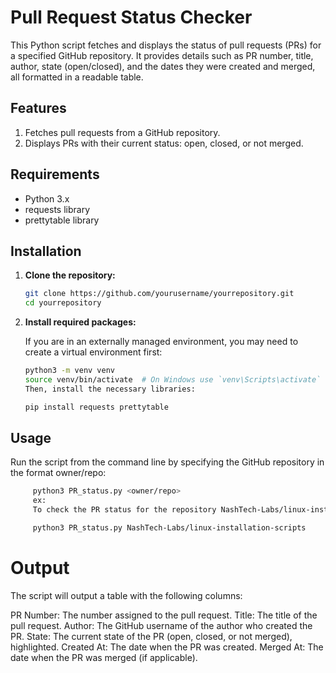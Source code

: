 # Pull Request Status Checker

This Python script fetches and displays the status of pull requests (PRs) for a specified GitHub repository. It provides details such as PR number, title, author, state (open/closed), and the dates they were created and merged, all formatted in a readable table.

## Features

1. Fetches pull requests from a GitHub repository.
2. Displays PRs with their current status: open, closed, or not merged.

## Requirements

 - Python 3.x
 - requests library
 - prettytable library

## Installation

1. **Clone the repository:**
 
    ```bash
    git clone https://github.com/yourusername/yourrepository.git
    cd yourrepository
    ```

2. **Install required packages:**
    
    If you are in an externally managed environment, you may need to create a virtual environment first:
    
    ```bash
    python3 -m venv venv
    source venv/bin/activate  # On Windows use `venv\Scripts\activate`
    Then, install the necessary libraries:

    pip install requests prettytable
    ```

## Usage

Run the script from the command line by specifying the GitHub repository in the format owner/repo:

   ```bash
        python3 PR_status.py <owner/repo>
        ex: 
        To check the PR status for the repository NashTech-Labs/linux-installation-scripts, use the command:

        python3 PR_status.py NashTech-Labs/linux-installation-scripts
   ```

# Output

The script will output a table with the following columns:

 PR Number: The number assigned to the pull request.
 Title: The title of the pull request.
 Author: The GitHub username of the author who created the PR.
 State: The current state of the PR (open, closed, or not merged), highlighted.
 Created At: The date when the PR was created.
 Merged At: The date when the PR was merged (if applicable).